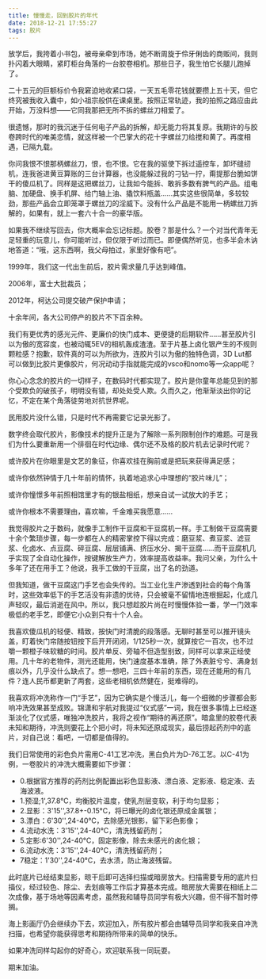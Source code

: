 ```yaml
---
title: 慢慢走，回到胶片的年代
date: 2018-12-21 17:55:27
tags: 胶片
---
```


放学后，我挎着小书包，被母亲牵到市场，她不断周旋于伶牙俐齿的商贩间，我则扑闪着大眼睛，紧盯柜台角落的一台胶卷相机。那些日子，我生怕它长腿儿跑掉了。  

二十五元的巨额标价令我窘迫地收紧口袋，一天五毛零花钱就要攒上五十天，但它终究被我收入囊中，如小祖宗般供在课桌里。按照正常轨迹，我的拍照之路应由此开始，万没料想——它同我那把无所不拆的螺丝刀相爱了。 

 很遗憾，那时的我沉迷于任何电子产品的拆解，却无能力将其复原。我期许的与胶卷跨时代的唯美恋情，就这样被一个巴掌大的花十字螺丝刀给搅和黄了。再度相遇，已隔九载。 

 你问我恨不恨那柄螺丝刀，恨，也不恨。它在我的驱使下拆过遥控车，卸坏缝纫机，连我爸进黄豆算账的三台计算器，也没能躲过我的刁钻一拧，甭提那台脆如饼干的傻瓜机了。同样是这把螺丝刀，让我如今能拆、敢拆多数有脾气的产品。组电脑、加硬盘、换手机屏、给门轴上油、撬饮料瓶盖……其实这些很简单，多较较劲，那些产品会立即笼罩于螺丝刀的淫威下。没有什么产品是不能用一柄螺丝刀拆解的，如果有，就上一套六十合一的豪华版。  

如果我不继续写回去，你大概率会忘记标题。胶卷？那是什么？一个对当代青年无足轻重的玩意儿，你可能听过，但仅限于听过而已。即便偶然听见，也多半会木讷地答道：“哦，这东西啊，我父母拍过，家里好像有吧”。  

1999年，我们这一代出生前后，胶片需求量几乎达到峰值。 

2006年，富士大批裁员； 

2012年，柯达公司提交破产保护申请； 

十余年间，各大公司停产的胶片不下百余种。  

我们有更优秀的感光元件、更廉价的快门成本、更便捷的后期软件……甚至胶片引以为傲的宽容度，也被动辄5EV的相机轰成渣渣。至于片基上卤化银产生的不规则颗粒感？抱歉，软件真的可以为所欲为，连胶片引以为傲的独特色调，3D Lut都可以做到比胶片更像胶片，何况动动手指就能完成的vsco和nomo等一众app呢？ 

 你心心念念的胶片的一切样子，在数码时代都实现了。胶片是你童年总能见到的那个受欺负的破孩子，明明没有错，却处处受人欺。久而久之，他渐渐淡出你的记忆，不定在某个角落徒劳地对抗世界呢。  

民用胶片没什么错，只是时代不再需要它记录光影了。  

数字终会取代胶片，影像技术的提升正是为了解除一系列限制创作的难题。可是我们为什么要重新用一个徘徊在时代边缘、偶尔还不及格的胶片机去记录时代呢？ 

 或许胶片在你眼里是文艺的象征，你喜欢挂在胸前或是把玩来获得满足感； 

或许你依然钟情于几十年前的情怀，执着地追求心中理想的“胶片味儿”； 

或许你憧憬多年前照相馆里才有的银盐相纸，想亲自试一试放大的手艺；  

或许你根本不需要理由，喜欢嘛，千金难买我愿意……  

我觉得胶片之于数码，就像手工制作干豆腐和干豆腐机一样。手工制做干豆腐需要十余个繁琐步骤，每一步都在人的精密掌控下得以完成：磨豆浆、煮豆浆、滤豆浆、化卤水、点豆腐、碎豆腐、层层铺满、挤压水分、揭干豆腐……而干豆腐机几乎实现了全自动化操作，按键解放生产力，效率提高收益率。我问父亲，为什么十多年了还在用手工？他说，我手工做的干豆腐，出了名的劲道。  

但我知道，做干豆腐这门手艺也会失传的。当工业化生产渗透到社会的每个角落时，这些效率低下的手艺活没有非遗的优待，只会被毫不留情地连根掘起，化成几声轻叹，最后消逝在风中。所以，我只想趁胶片尚在时慢慢体验一番，学一门效率极低的老手艺，即便它小众到只有十个人会。  

我喜欢傻瓜机的轻便、精致，按快门时清脆的段落感。无聊时甚至可以推开镜头盖，盯着快门帘随按钮按下后开开闭闭，1/125秒一次，就算按它一百次，也不过嚼一颗橙子味软糖的时间。胶片单反、旁轴不但造型别致，同样可以拿来正经使用。几十年的老物件，测光还能用，快门速度基本准确，除了外表脏兮兮、满身划痕以外，几乎没什么缺点了。想一想吧，三四十年前的东西，现在还能用的有几件？连人民币都更新了两套，这些老相机依然健在，挺难得的。  

我喜欢将冲洗称作一门“手艺”，因为它确实是个慢活儿，每一个细微的步骤都会影响冲洗效果甚至成败。锦潇和宇航对我提过“仪式感”一词，我在很多事情上已经逐渐淡化了仪式感，唯独冲洗胶片，我将之视作“期待的再还原”。暗盒里的胶卷代表未知和期待，冲洗则要花上个把小时，将未知还原成现实，最后捞起药剂中的底片，对自己说：看吧，一切都是值得的。

 我们日常使用的彩色负片需用C-41工艺冲洗，黑白负片为D-76工艺。以C-41为例，一卷胶片的冲洗大概需要如下步骤：  

- 0.根据官方推荐的药剂比例配置出彩色显影液、漂白液、定影液、稳定液、去海波液。 
- 1.预湿;1',37.8°C，均衡胶片温度，使乳剂层变软，利于均匀显影； 
- 2.显影：3'15'',37.8+-0.15°C，将已曝光的卤化银还原成金属银； 
- 3.漂白：6'30'',24-40°C，去除感光银影，留下彩色影像； 
- 4.流动水洗：3'15'',24-40°C，清洗残留药剂； 
- 5.定影:6'30'',24-40°C，固定影像，除去未感光的卤化银； 
- 6.流动水洗：3'15'',24-40°C，清洗残留药剂； 
- 7稳定：1'30'',24-40°C，去水渍，防止海波残留。  

此时底片已经结束显影，晾干后即可选择扫描或暗房放大。扫描需要专用的底片扫描仪，经过较色、除尘、去划痕等工作后才算基本完成。暗房放大需要在相纸上二次成像，基于场地等因素考虑，虽然我和辅导员同学有极大兴趣，但不得不暂时停搁。  

海上影画厅仍会继续办下去，欢迎加入，所有胶片都会由辅导员同学和我亲自冲洗扫描，也希望你能获得思考和期待所带来的简单的快乐。 

如果冲洗同样勾起你的好奇心，欢迎联系我一同玩耍。  

期末加油。    